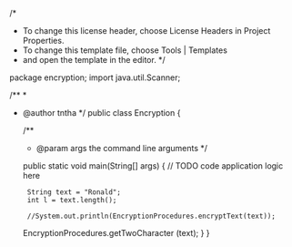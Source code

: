 /*
 * To change this license header, choose License Headers in Project Properties.
 * To change this template file, choose Tools | Templates
 * and open the template in the editor.
 */
 
package encryption;
import java.util.Scanner;

/**
 *
 * @author tntha
 */
public class Encryption {

    /**
     * @param args the command line arguments
     */
     
     
     
    public static void main(String[] args) {
        // TODO code application logic here
        
        String text = "Ronald";
        int l = text.length();
        
        //System.out.println(EncryptionProcedures.encryptText(text));
    
    EncryptionProcedures.getTwoCharacter (text);
    }
}
    
    

